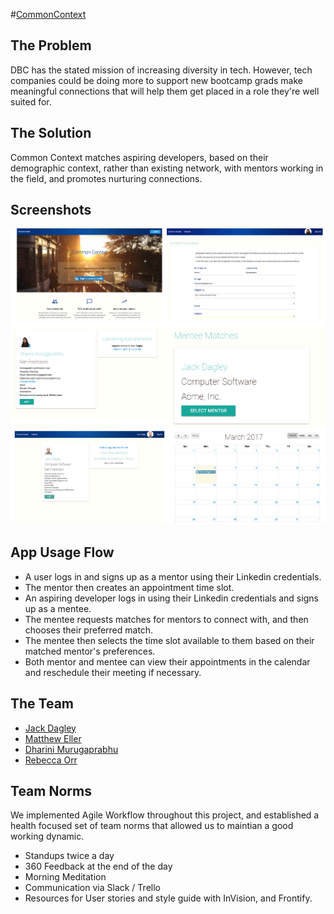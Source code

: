#[CommonContext](http://www.commoncontext.info/)

## The Problem
DBC has the stated mission of increasing diversity in tech. However, tech companies could be doing more to support new bootcamp grads make meaningful connections that will help them get placed in a role they're well suited for.

## The Solution
Common Context matches aspiring developers, based on their demographic context, rather than existing network, with mentors working in the field, and promotes nurturing connections.

## Screenshots
<!--![Splash](/app/assets/images/splash.png)
![Form](/app/assets/images/Form.png)
![Calendar](/app/assets/images/calendar.png)
![Mentor](/app/assets/images/mentor.png)
![Mentee](/app/assets/images/mentee.png)-->
![Collage](/app/assets/images/collage.png)

## App Usage Flow

* A user logs in and signs up as a mentor using their Linkedin credentials.
* The mentor then creates an appointment time slot.
* An aspiring developer logs in using their Linkedin credentials and signs up as a mentee.
* The mentee requests matches for mentors to connect with, and then chooses their preferred match.
* The mentee then selects the time slot available to them based on their matched mentor's preferences.
* Both mentor and mentee can view their appointments in the calendar and reschedule their meeting if necessary.


## The Team

* [Jack Dagley](https://github.com/jdagley77)
* [Matthew Eller](https://github.com/mattheweller)
* [Dharini Murugaprabhu](https://github.com/dharinim)
* [Rebecca Orr](https://github.com/rreorr)

## Team Norms

We implemented Agile Workflow throughout this project, and established a health focused set of team norms that allowed us to maintian a good working dynamic.

* Standups twice a day
* 360 Feedback at the end of the day
* Morning Meditation
* Communication via Slack / Trello
* Resources for User stories and style guide with InVision, and Frontify.

